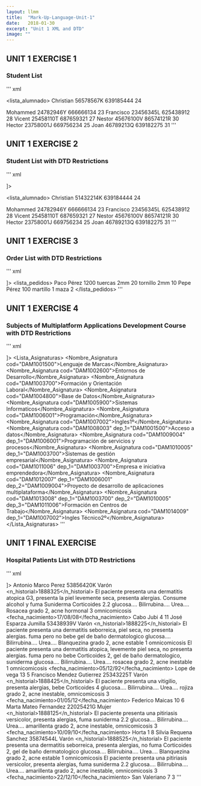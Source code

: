 ```yaml
---
layout: llmm
title:  "Mark-Up-Language-Unit-1"
date:   2018-01-30
excerpt: "Unit 1 XML and DTD"
image: ""
---
```


## UNIT 1 EXERCISE 1
### Student List
''' xml
<?xml version="1.0" encoding="UTF-8"?>
<lista_alumnado>
  <alumno>
    <nombre>Christian</nombre>
    <dni>56578567K</dni>
    <telefono>639185444</telefono>
    <edad>24</edad>
  </alumno>

  <alumno>
    <nombre>Mohammed</nombre>
    <dni>24782946Y</dni>
    <telefono>666666134</telefono>
    <edad>23</edad>
  </alumno>

  <alumno>
    <nombre>Francisco</nombre>
    <dni>23456345L</dni>
    <telefono>625438912</telefono>
    <edad>28</edad>
  </alumno>

  <alumno>
    <nombre>Vicent</nombre>
    <dni>25458110T</dni>
    <telefono>687659321</telefono>
    <edad>27</edad>
  </alumno>

  <alumno>
    <nombre>Nestor</nombre>
    <dni>45676100V</dni>
    <telefono>86574121R</telefono>
    <edad>30</edad>
  </alumno>

  <alumno>
    <nombre>Hector</nombre>
    <dni>23758001J</dni>
    <telefono>669756234</telefono>
    <edad>25</edad>
  </alumno>

  <alumno>
    <nombre>Joan</nombre>
    <dni>46789213Q</dni>
    <telefono>639182275</telefono>
    <edad>31</edad>
  </alumno>
</lista_alumnado>
'''

## UNIT 1 EXERCISE 2
### Student List with DTD Restrictions
''' xml
<?xml version="1.0" encoding="UTF-8"?>
<!DOCTYPE lista_alumnado
[
<!ELEMENT lista_alumnado (alumno*)>
<!ELEMENT alumno (nombre, dni, telefono, edad)>
<!ELEMENT nombre (#PCDATA)>
<!ELEMENT dni (#PCDATA)>
<!ELEMENT telefono (#PCDATA)>
<!ELEMENT edad (#PCDATA)>
]>

<lista_alumnado>
  <alumno>
    <nombre>Christian</nombre>
    <dni>51432214K</dni>
    <telefono>639184444</telefono>
    <edad>24</edad>
  </alumno>

  <alumno>
    <nombre>Mohammed</nombre>
    <dni>24782946Y</dni>
    <telefono>666666134</telefono>
    <edad>23</edad>
  </alumno>

  <alumno>
    <nombre>Francisco</nombre>
    <dni>23456345L</dni>
    <telefono>625438912</telefono>
    <edad>28</edad>
  </alumno>

  <alumno>
    <nombre>Vicent</nombre>
    <dni>25458110T</dni>
    <telefono>687659321</telefono>
    <edad>27</edad>
  </alumno>

  <alumno>
    <nombre>Nestor</nombre>
    <dni>45676100V</dni>
    <telefono>86574121R</telefono>
    <edad>30</edad>
  </alumno>

  <alumno>
    <nombre>Hector</nombre>
    <dni>23758001J</dni>
    <telefono>669756234</telefono>
    <edad>25</edad>
  </alumno>

  <alumno>
    <nombre>Joan</nombre>
    <dni>46789213Q</dni>
    <telefono>639182275</telefono>
    <edad>31</edad>
  </alumno>
</lista_alumnado>
'''

## UNIT 1 EXERCISE 3
### Order List with DTD Restrictions
''' xml
<?xml version="1.0" encoding="UTF-8"?>
<!DOCTYPE lista_pedidos
[
<!ELEMENT lista_pedidos (pedido*)>
<!ELEMENT pedido (cliente, importe, productos)>
<!ATTLIST pedido cod ID #IMPLIED>
<!ELEMENT cliente (#PCDATA)>
<!ELEMENT importe (#PCDATA)>
<!ELEMENT productos (producto*)>
<!ELEMENT producto (descripcion, cantidad)>
<!ATTLIST producto ref ID #IMPLIED>
<!ELEMENT descripcion (#PCDATA)>
<!ELEMENT cantidad (#PCDATA)>
]>
<lista_pedidos>
          <pedido cod="p001">
                 <cliente>Paco Pérez</cliente>
                 <importe>1200</importe>
                 <productos>
                  <producto ref="r001">
                  <descripcion>tuercas 2mm</descripcion>
                  <cantidad>20</cantidad>
                  </producto>
                  <producto ref="r003">
                  <descripcion>tornillo 2mm</descripcion>
                  <cantidad>10</cantidad>
                  </producto>
                 </productos>
          </pedido>
          <pedido cod="p002">
                 <cliente>Pepe Pérez</cliente>
                 <importe>100</importe>
                 <productos>
                  <producto ref="r004">
                  <descripcion>martillo</descripcion>
                  <cantidad>1</cantidad>
                  </producto>
                  <producto ref="r007">
                  <descripcion>maza</descripcion>
                  <cantidad>2</cantidad>
                  </producto>
                 </productos>
          </pedido>
</lista_pedidos>
'''

## UNIT 1 EXERCISE 4
### Subjects of  Multiplatform Applications Development Course with DTD Restrictions
''' xml
<?xml version="1.0" encoding="UTF-8"?>
<!DOCTYPE Lista_Asignaturas[
<!ELEMENT Lista_Asignaturas (Nombre_Asignatura*)>
<!ELEMENT Nombre_Asignatura (#PCDATA)>
<!ATTLIST Nombre_Asignatura cod ID #REQUIRED>
<!ATTLIST Nombre_Asignatura dep_1 IDREF #IMPLIED>
<!ATTLIST Nombre_Asignatura dep_2 IDREF #IMPLIED>
<!ATTLIST Nombre_Asignatura dep_3 IDREF #IMPLIED>
]>
<Lista_Asignaturas>
<Nombre_Asignatura cod="DAM1001500">Lenguaje de Marcas</Nombre_Asignatura>
<Nombre_Asignatura cod="DAM1002600">Entornos de Desarrollo</Nombre_Asignatura>
<Nombre_Asignatura cod="DAM1003700">Formación y Orientación Laboral</Nombre_Asignatura>
<Nombre_Asignatura cod="DAM1004800">Base de Datos</Nombre_Asignatura>
<Nombre_Asignatura cod="DAM1005900">Sistemas Informaticos</Nombre_Asignatura>
<Nombre_Asignatura cod="DAM1006001">Programación</Nombre_Asignatura>
<Nombre_Asignatura cod="DAM1007002">Ingles1º</Nombre_Asignatura>
<Nombre_Asignatura cod="DAM1008003" dep_1="DAM1001500">Acceso a datos</Nombre_Asignatura>
<Nombre_Asignatura cod="DAM1009004" dep_1="DAM1006001">Programación de servicios y procesos</Nombre_Asignatura>
<Nombre_Asignatura cod="DAM1010005" dep_1="DAM1003700">Sistemas de gestión empresarial</Nombre_Asignatura>
<Nombre_Asignatura cod="DAM1011006" dep_1="DAM1003700">Empresa e iniciativa emprendedora</Nombre_Asignatura>
<Nombre_Asignatura cod="DAM1012007" dep_1="DAM1006001" dep_2="DAM1009004">Proyecto de desarrollo de aplicaciones multiplataforma</Nombre_Asignatura>
<Nombre_Asignatura cod="DAM1013008" dep_1="DAM1003700" dep_2="DAM1010005" dep_3="DAM1011006">Formación en Centros de Trabajo</Nombre_Asignatura>
<Nombre_Asignatura cod="DAM1014009" dep_1="DAM1007002">Ingles Técnico2º</Nombre_Asignatura>
</Lista_Asignaturas>
'''
## UNIT 1 FINAL EXERCISE
### Hospital Patients List with DTD Restrictions
''' xml
<?xml version="1.0" encoding="UTF-8"?>
<!DOCTYPE pacientes[
<!ELEMENT pacientes (paciente*)>
<!ELEMENT paciente (nombre, apellido1, apellido2, dni, sexo, historial, fecha_nacimiento, direccion)>
<!ATTLIST paciente id ID #REQUIRED>
<!ELEMENT nombre (#PCDATA)>
<!ELEMENT apellido1 (#PCDATA)>
<!ELEMENT apellido2 (#PCDATA)>
<!ELEMENT dni (#PCDATA)>
<!ELEMENT sexo (#PCDATA)>
<!ELEMENT historial (n_historial, episodio*)>
<!ELEMENT n_historial (#PCDATA)>
<!ELEMENT episodio (antecedentes, farmacos*, analisis, seguimiento)>
<!ELEMENT antecedentes (#PCDATA)>
<!ELEMENT farmacos (#PCDATA)>
<!ATTLIST farmacos farm ID #IMPLIED>
<!ATTLIST farmacos dep IDREF #IMPLIED>
<!ELEMENT analisis (#PCDATA)>
<!ELEMENT seguimiento (#PCDATA)>
<!ELEMENT fecha_nacimiento (#PCDATA)>
<!ELEMENT direccion (calle, numero, puerta)>
<!ELEMENT calle (#PCDATA)>
<!ELEMENT numero (#PCDATA)>
<!ELEMENT puerta (#PCDATA)>
]>
<pacientes>
<paciente id="K53856420">
  <nombre>Antonio</nombre>
  <apellido1>Marco</apellido1>
  <apellido2>Perez</apellido2>
  <dni>53856420K</dni>
  <sexo>Varón</sexo>
  <historial>
  <n_historial>1888325</n_historial>
  <episodio>
  <antecedentes>El paciente presenta una dermatitis atopica G3, presenta la piel levemente seca, presenta alergias. Consume alcohol y fuma</antecedentes>
  <farmacos farm="A">Suniderma</farmacos>
  <farmacos farm="B" dep="A"> Corticoides 2.2</farmacos>
  <analisis> glucosa.... Bilirrubina.... Urea....</analisis>
  <seguimiento>Rosacea grado 2, acne hormonal 3 omnicomicosis</seguimiento>
  </episodio>
  </historial>
  <fecha_nacimiento>17/08/08</fecha_nacimiento>
  <direccion>
  <calle>Cabo Jubi</calle>
  <numero>4</numero>
  <puerta>11</puerta>
  </direccion>
</paciente>
<paciente id="V53438939">
  <nombre>José</nombre>
  <apellido1>Esparza</apellido1>
  <apellido2>Jumilla</apellido2>
  <dni>53438939V</dni>
  <sexo>Varón</sexo>
  <historial>
  <n_historial>1888225</n_historial>
  <episodio>
  <antecedentes>El paciente presenta una dermatitis seborreica, piel seca, no presenta alergias. fuma pero no bebe</antecedentes>
  <farmacos farm="C">gel de baño dermatologico</farmacos>
  <analisis> glucosa.... Bilirrubina.... Urea....</analisis>
  <seguimiento>Blanquezina grado 2, acne estable 1 omnicomicosis</seguimiento>
  </episodio>
  <episodio>
  <antecedentes>El paciente presenta una dermatitis atopica, levemente piel seca, no presenta alergias. fuma pero no bebe</antecedentes>
  <farmacos> Corticoides 2, gel de baño dermatologico, suniderma</farmacos>
  <analisis> glucosa.... Bilirrubina.... Urea....</analisis>
  <seguimiento>rosacea grado 2, acne inestable 1 omnicomicosis</seguimiento>
  </episodio>
  </historial>
  <fecha_nacimiento>05/12/92</fecha_nacimiento>
  <direccion>
  <calle>Lope de vega</calle>
  <numero>13</numero>
  <puerta>5</puerta>
  </direccion>
</paciente>
<paciente id="T25343225">
  <nombre>Francisco</nombre>
  <apellido1>Mendez</apellido1>
  <apellido2>Gutierrez</apellido2>
  <dni>25343225T</dni>
  <sexo>Varón</sexo>
  <historial>
  <n_historial>1888425</n_historial>
  <episodio>
  <antecedentes>El paciente presenta una vitigilio, presenta alergias, bebe</antecedentes>
  <farmacos farm="D" dep="B"> Corticoides 4</farmacos>
  <analisis> glucosa.... Bilirrubina.... Urea....</analisis>
  <seguimiento>rojiza grado 2, acne inestable, omnicomicosis 3</seguimiento>
  </episodio>
  </historial>
  <fecha_nacimiento>01/05/12</fecha_nacimiento>
  <direccion>
  <calle>Federico Maicas</calle>
  <numero>10</numero>
  <puerta>6</puerta>
  </direccion>
</paciente>
<paciente id="G22025421">
  <nombre>Marta</nombre>
  <apellido1>Mateo</apellido1>
  <apellido2>Fernandez</apellido2>
  <dni>22025421G</dni>
  <sexo>Mujer</sexo>
  <historial>
  <n_historial>1888125</n_historial>
  <episodio>
  <antecedentes>El paciente presenta una pitiriasis versicolor, presenta alergias, fuma</antecedentes>
  <farmacos farm="E" dep="A"> suniderma 2.2</farmacos>
  <analisis> glucosa.... Bilirrubina.... Urea....</analisis>
  <seguimiento>amarillenta grado 2, acne inestable, omnicomicosis 3</seguimiento>
  </episodio>
  </historial>
  <fecha_nacimiento>10/09/10</fecha_nacimiento>
  <direccion>
  <calle>Horta</calle>
  <numero>1</numero>
  <puerta>8</puerta>
  </direccion>
</paciente>
<paciente id="L35874544">
  <nombre>Silvia</nombre>
  <apellido1>Requena</apellido1>
  <apellido2>Sanchez</apellido2>
  <dni>35874544L</dni>
  <sexo>Varón</sexo>
  <historial>
  <n_historial>1888525</n_historial>
  <episodio>
  <antecedentes>El paciente presenta una dermatitis seborreica, presenta alergias, no fuma</antecedentes>
  <farmacos> Corticoides 2, gel de baño dermatologico</farmacos>
  <analisis> glucosa.... Bilirrubina.... Urea....</analisis>
  <seguimiento>Blanquezina grado 2, acne estable 1 omnicomicosis</seguimiento>
  </episodio>
  <episodio>
  <antecedentes>El paciente presenta una pitiriasis versicolor, presenta alergias, fuma</antecedentes>
  <farmacos> suniderma 2.2</farmacos>
  <analisis> glucosa.... Bilirrubina.... Urea....</analisis>
  <seguimiento>amarillenta grado 2, acne inestable, omnicomicosis 3</seguimiento>
  </episodio>
  </historial>
  <fecha_nacimiento>22/12/10</fecha_nacimiento>
  <direccion>
  <calle>San Valeriano</calle>
  <numero>7</numero>
  <puerta>3</puerta>
  </direccion>
</paciente>
</pacientes>
'''
